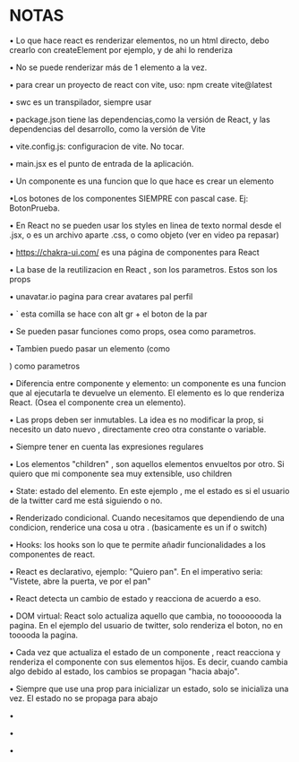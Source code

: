 # NOTAS

• Lo que hace react es renderizar elementos, no un html directo, debo crearlo con createElement por ejemplo, y de ahi lo renderiza

• No se puede renderizar más de 1 elemento a la vez.

• para crear un proyecto de react con vite, uso: npm create vite@latest

• swc es un transpilador, siempre usar

• package.json tiene las dependencias,como la versión de React,  y las dependencias del desarrollo, como la versión de Vite

• vite.config.js: configuracion de vite. No tocar.

• main.jsx es el punto de entrada de la aplicación.

• Un componente es una funcion que lo que hace es crear un elemento

•Los botones de los componentes SIEMPRE con pascal case. Ej: BotonPrueba.

• En React no se pueden usar los styles en linea de texto normal desde el .jsx, o es un archivo aparte .css, o como objeto (ver en video pa repasar)

• https://chakra-ui.com/ es una página de componentes para React

• La base de la reutilizacion en React , son los parametros. Estos son los props

• unavatar.io pagina para crear avatares pal perfil

• ` esta  comilla se hace con alt gr + el boton de la par

• Se pueden pasar funciones como props, osea como parametros.

• Tambien puedo pasar un elemento (como <p></p>) como parametros

• Diferencia entre componente  y elemento: un componente es una funcion que al ejecutarla te devuelve un elemento. El elemento es lo que renderiza React. (Osea el componente crea un elemento).

• Las props deben ser inmutables. La idea es no modificar la prop, si necesito un dato nuevo , directamente creo otra constante o variable.

• Siempre tener en cuenta las expresiones regulares

• Los elementos "children" , son aquellos elementos envueltos por otro. Si quiero que mi componente sea muy extensible, uso children

• State: estado del elemento. En este ejemplo , me el estado es si el usuario de la twitter card me está siguiendo o no.

• Renderizado condicional. Cuando necesitamos que dependiendo de una condicion, renderice una cosa u otra . (basicamente es un if o switch)

• Hooks: los hooks son lo que te permite añadir funcionalidades a los componentes de react.

• React es declarativo, ejemplo: "Quiero pan". En el imperativo seria: "Vistete, abre la puerta, ve por el pan"

• React detecta un cambio de estado y reacciona de acuerdo a eso.

• DOM virtual: React solo actualiza aquello que cambia, no toooooooda la pagina. En el ejemplo del usuario de twitter, solo renderiza el boton, no en tooooda la pagina.

• Cada vez que actualiza el estado de un componente , react reacciona y renderiza el componente con sus elementos hijos. Es decir, cuando cambia algo debido al estado, los cambios se propagan "hacia abajo".

• Siempre que use una prop para inicializar un estado, solo se inicializa una vez. El estado no se propaga para abajo

•

•

•